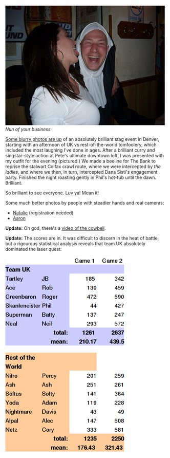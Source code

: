 <!--
.. title: Denver stagathon
.. slug: denver-stagathon
.. date: 2008-03-23 22:59:38-05:00
.. tags: journal
.. link: 
.. description: 
.. type: text
-->


![](/files/2008/03/nun-of-your-business.jpg)
*Nun of your business*

[Some blurry photos are up](https://photos.google.com/album/AF1QipM04-dGG9h_wCxE57Ut2zg9k7VsxEf-O2hAzWvr)
of an
absolutely brilliant stag event in Denver, starting with an afternoon of
UK vs rest-of-the-world tomfoolery, which included the most laughing
I've done in ages. After a brilliant curry and singstar-style action at
Pete's ultimate downtown loft, I was presented with my outfit for the
evening (pictured.) We made a beeline for The Bank to reprise the
stalwart Colfax crawl route, where we were intercepted by *the ladies*,
and where we then, in turn, intercepted Dana Sisti's engagement party.
Finished the night roasting gently in Phil's hot-tub until the dawn.
Brilliant.

So brilliant to see everyone. Luv ya! Mean it!

Some much better photos by people with steadier hands and real cameras:

* [Natalie](http://talia73.multiply.com/photos/album/64/JBs_Colfax_Crawl_-_He_tried_but_didnt_escape...)
  (registration needed)
* [Aaron](http://www.flickr.com/photos/aaronindenver/sets/72157604216510883/)

**Update:** Oh god, there's a [video of the
cowbell](http://www.aaronsdayoff.com/2008/03/jbs-bachelor-partypub-crawl.html).

**Update:** The scores are in. It was difficult to discern in the heat
of battle, but a rigourous statistical analysis reveals that team UK
absolutely dominated the laser quest:

[![LQ](/files/2008/03/lq.png)](/files/2008/03/lqods.zip "LQ")